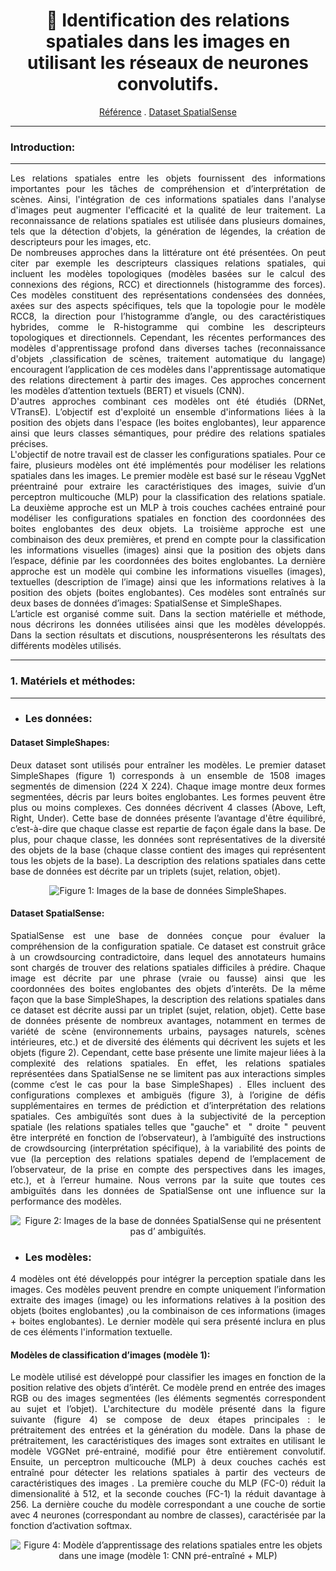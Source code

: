 
<h1 align="center">🔭
Identification des relations spatiales dans les images en utilisant les réseaux de neurones convolutifs.
</h1>
<p align="center">  
<a href="https://arxiv.org/abs/1908.02660">Référence</a>
.
<a href="https://zenodo.org/records/8104370)">Dataset SpatialSense </a>

</p>

***
###   Introduction:
***

<p align="justify">
Les relations spatiales entre les objets fournissent des informations importantes pour les tâches de compréhension et d’interprétation de scènes. Ainsi, l'intégration de ces informations spatiales dans l'analyse d'images peut augmenter l'efficacité et la qualité de leur traitement.
La reconnaissance de relations spatiales est utilisée dans plusieurs domaines, tels que la détection d'objets, la génération de légendes, la création de descripteurs pour les images, etc.<br>
De nombreuses approches dans la littérature ont été présentées. On peut citer par exemple les descripteurs classiques relations spatiales, qui incluent les modèles topologiques (modèles basées sur le calcul des connexions des régions, RCC) et directionnels (histogramme des forces).
Ces modèles constituent des représentations condensées des données, axées sur des aspects spécifiques, tels que la topologie pour le modèle RCC8, la direction pour l’histogramme d’angle, ou des caractéristiques hybrides, comme le R-histogramme qui combine les descripteurs topologiques et directionnels.
Cependant, les récentes performances des modèles d'apprentissage profond dans diverses taches (reconnaissance d'objets ,classification de scènes, traitement automatique du langage) encouragent l’application de ces modèles dans l'apprentissage automatique des relations directement à partir des images. Ces approches concernent les modèles d’attention textuels (BERT) et visuels (CNN).<br>
D'autres approches combinant ces modèles ont été étudiés (DRNet, VTransE). L’objectif est d'exploité un ensemble d'informations liées à la position des objets dans l'espace (les boites englobantes), leur apparence ainsi que leurs classes sémantiques,  pour prédire des relations spatiales précises. <br>
L'objectif de notre travail est de classer les configurations spatiales. Pour ce faire, plusieurs modèles ont été implémentés pour modéliser les relations spatiales dans les images. Le premier modèle est basé sur le réseau  VggNet préentrainé pour extraire les caractéristiques des images, suivie d’un perceptron multicouche (MLP) pour la classification des relations spatiale. La deuxième approche est un MLP à trois couches cachées entrainé pour modéliser les configurations spatiales en fonction des coordonnées des boites englobantes des deux objets. La troisième approche est une combinaison des deux premières, et prend en compte pour la classification les informations visuelles (images) ainsi que la position des objets dans l’espace, définie par les coordonnées des boites englobantes. La dernière approche est un modèle qui combine les informations visuelles (images), textuelles (description de l’image) ainsi que les informations  relatives à la position des objets (boites englobantes). Ces modèles sont entraînés sur deux bases de données d’images: SpatialSense et SimpleShapes.<br>
L’article est organisé comme suit. Dans la section matérielle et méthode, nous décrirons les données utilisées ainsi que les modèles développés. Dans la section résultats et discutions, nousprésenterons les résultats des différents modèles utilisés.
</p>

***
###   1. Matériels et méthodes:
***
* ### Les données:
#### Dataset SimpleShapes:

<p align="justify">
Deux dataset sont utilisés pour entraîner les modèles. Le premier dataset SimpleShapes (figure 1) corresponds à un ensemble de 1508 images segmentés de dimension (224 X 224).  Chaque image montre deux formes segmentées, décris par leurs boites englobantes. Les formes peuvent être plus ou moins complexes. Ces données décrivent  4 classes (Above, Left, Right, Under). Cette base de données présente l’avantage d'être équilibré, c’est-à-dire que chaque classe est repartie de façon égale dans la base. De plus, pour chaque classe, les données sont représentatives de la diversité des objets de la base (chaque classe contient des images qui représentent tous les objets de la base). La description des relations spatiales dans cette base de données est décrite par un triplets (sujet, relation, objet).
   
</p>

<p align="center">
  <img src="https://github.com/SarrahGoddi/Projet-vision/assets/157230807/cf2022e5-1cb0-48ba-a246-51c76983aafa" alt="Figure 1: Images de la base de données SimpleShapes.">
</p>

#### Dataset SpatialSense:

<p align="justify">
SpatialSense est une base de données conçue pour évaluer la compréhension de la configuration spatiale. Ce dataset est  construit grâce à un crowdsourcing contradictoire, dans lequel des annotateurs humains sont chargés de trouver des relations spatiales difficiles à prédire. Chaque image est décrite par une phrase (vraie ou fausse) ainsi que les coordonnées des boites englobantes des objets d’interêts. De la même façon que la base SimpleShapes, la description des relations spatiales dans ce dataset est décrite aussi par un triplet (sujet, relation, objet).
Cette base de données présente de nombreux avantages, notamment en termes de variété de scène (environnements urbains, paysages naturels, scènes intérieures, etc.) et de diversité des éléments qui décrivent les sujets et les objets (figure 2). Cependant, cette base présente une limite majeur liées à la complexité des relations spatiales. En effet, les relations spatiales représentées dans SpatialSense ne se limitent pas aux interactions simples (comme c’est le cas pour la base SimpleShapes) . Elles incluent des configurations complexes et ambiguës (figure 3), à l’origine de défis supplémentaires en termes de prédiction et d’interprétation des relations spatiales. Ces ambiguïtés sont dues à la subjectivité de la perception spatiale (les relations spatiales telles que "gauche" et  " droite " peuvent être interprété en fonction de l’observateur), à l’ambiguïté des instructions de crowdsourcing (interprétation spécifique), à la variabilité des points de vue (la perception des relations spatiales depend de l’emplacement de l’observateur, de la prise en compte des perspectives dans les images, etc.), et à l’erreur humaine. Nous verrons  par la suite que toutes ces ambiguïtés dans les données de SpatialSense ont une influence sur la performance des modèles.

</p>

<p align="center">
  <img src="https://github.com/SarrahGoddi/Projet-vision/assets/157230807/9e212699-2fd3-4113-ba8e-a5708c5f11b7" alt="Figure 2: Images de la base de données SpatialSense qui ne présentent pas d’ ambiguïtés.">
</p>

* ### Les modèles:
<p align="justify">
4 modèles ont été développés pour intégrer la perception spatiale dans les images. Ces modèles peuvent prendre en compte uniquement l’information extraite des images (image) ou les informations  relatives à la position des objets (boites englobantes) ,ou la combinaison de ces informations (images + boites englobantes). Le dernier modèle qui sera présenté inclura en plus de ces éléments l'information textuelle.
</p>

#### Modèles de classification d’images (modèle 1): 
<p align="justify">
Le modèle utilisé est développé pour classifier les images en fonction de la position relative des objets d’intérêt. Ce modèle prend en entrée des images RGB ou des images segmentées (les éléments segmentés correspondent au sujet et  l’objet).
L'architecture du modèle présenté dans la figure suivante (figure 4) se compose de deux étapes principales : le prétraitement des entrées et la génération du modèle. Dans la phase de prétraitement, les caractéristiques des images sont extraites en utilisant le modèle VGGNet pré-entrainé, modifié pour être entièrement convolutif. Ensuite,  un perceptron multicouche (MLP) à deux couches cachés est entraîné pour détecter les relations spatiales à partir des vecteurs de caractéristiques des images . 
La première couche du MLP (FC-0) réduit la dimensionalité à 512, et la seconde couches  (FC-1) la réduit davantage à 256. La dernière couche du modèle correspondant a une couche de sortie avec 4 neurones (correspondant au nombre de classes), caractérisée par la fonction d’activation softmax.
</p>
<p align="center">
  <img src="https://github.com/SarrahGoddi/Projet-vision/assets/157230807/4d3e322e-3633-4d83-92e3-26a47868d131" alt="Figure 4: Modèle d’apprentissage des relations spatiales entre les objets dans une image (modèle 1: CNN pré-entraîné + MLP)">
</p>




